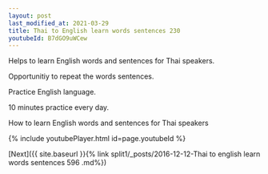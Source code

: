 ```yaml
---
layout: post
last_modified_at: 2021-03-29
title: Thai to English learn words sentences 230 
youtubeId: B7dGO9uWCew
---
```

 
 
Helps to learn English words and sentences for Thai speakers.

Opportunitiy to repeat the words sentences. 

Practice English language. 
 
10 minutes practice every day. 
 
How to learn English words and sentences for Thai speakers 
 
{% include youtubePlayer.html id=page.youtubeId %}
 
 
[Next]({{ site.baseurl }}{% link  split1/_posts/2016-12-12-Thai to english learn words sentences 596 .md%})
 
